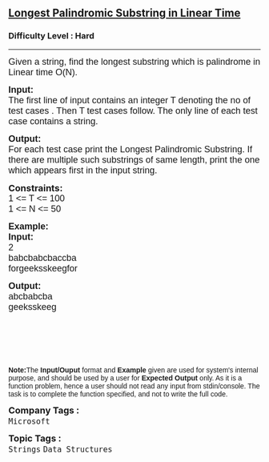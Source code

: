 <h2><a href="https://www.geeksforgeeks.org/problems/longest-palindromic-substring-in-linear-time/1?page=1&category=Strings&difficulty=Hard&sortBy=difficulty">Longest Palindromic Substring in Linear Time</a></h2><h3>Difficulty Level : Hard</h3><hr><div class="problems_problem_content__Xm_eO"><p><span style="font-size:18px"><span style="font-family:arial,helvetica,sans-serif">Given a string, find the longest substring which is palindrome in Linear time O(N).</span></span></p>

<p><span style="font-size:18px"><span style="font-family:arial,helvetica,sans-serif"><strong>Input:</strong></span><br>
<span style="font-family:arial,helvetica,sans-serif">The first line of input contains an integer T denoting the no of test cases . Then T test cases follow. The only&nbsp;line of each test case contains a string.</span></span></p>

<p><span style="font-size:18px"><span style="font-family:arial,helvetica,sans-serif"><strong>Output:</strong></span><br>
<span style="font-family:arial,helvetica,sans-serif">For each test case print the&nbsp;Longest Palindromic Substring. If there are multiple such&nbsp;substrings of same length, print the one which appears first in the input string.</span></span></p>

<p><span style="font-size:18px"><strong>Constraints:</strong><br>
<span style="font-family:arial,helvetica,sans-serif">1 &lt;= T &lt;= 100</span><br>
<span style="font-family:arial,helvetica,sans-serif">1 &lt;= N &lt;= 50</span></span></p>

<p><span style="font-size:18px"><span style="font-family:arial,helvetica,sans-serif"><strong>Example:</strong></span></span><br>
<span style="font-size:18px"><span style="font-family:arial,helvetica,sans-serif"><strong>Input:</strong></span></span><br>
<span style="font-size:18px"><span style="font-family:arial,helvetica,sans-serif">2</span><br>
<span style="font-family:arial,helvetica,sans-serif">babcbabcbaccba</span><br>
<span style="font-family:arial,helvetica,sans-serif">forgeeksskeegfor</span></span></p>

<p><span style="font-size:18px"><span style="font-family:arial,helvetica,sans-serif"><strong>Output:</strong></span><br>
<span style="font-family:arial,helvetica,sans-serif">abcbabcba</span><br>
<span style="font-family:arial,helvetica,sans-serif">geeksskeeg</span></span></p>

<p>&nbsp;</p>

<p>&nbsp;</p>

<p>&nbsp;</p>

<p><span style="font-size:14px"><span style="font-family:arial,helvetica,sans-serif"><strong>Note:</strong>The <strong>Input/Ouput</strong> format and <strong>Example</strong> given are used for system's internal purpose, and should be used by a user for <strong>Expected Output</strong> only. As it is a function problem, hence a user should not read any input from stdin/console. The task is to complete the function specified, and not to write the full code.</span></span></p>
</div><p><span style=font-size:18px><strong>Company Tags : </strong><br><code>Microsoft</code>&nbsp;<br><p><span style=font-size:18px><strong>Topic Tags : </strong><br><code>Strings</code>&nbsp;<code>Data Structures</code>&nbsp;